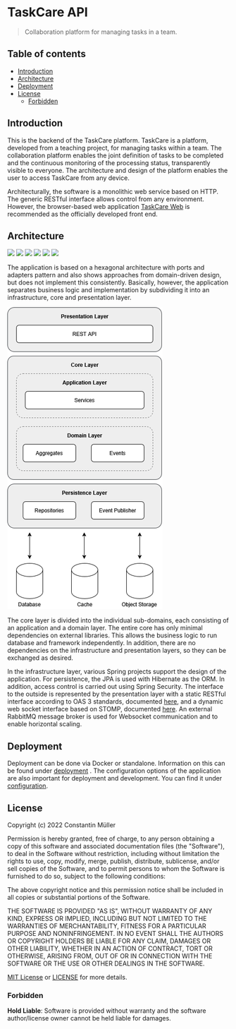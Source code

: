 # TaskCare API

> Collaboration platform for managing tasks in a team.

## Table of contents

- [Introduction](#introduction)
- [Architecture](#architecture)
- [Deployment](#deployment)
- [License](#license)
  - [Forbidden](#forbidden)

## Introduction

This is the backend of the TaskCare platform. TaskCare is a platform, developed from a teaching project, for managing
tasks within a team. The collaboration platform enables the joint definition of tasks to be completed and the
continuous monitoring of the processing status, transparently visible to everyone. The architecture and design of the
platform enables the user to access TaskCare from any device.

Architecturally, the software is a monolithic web service based on HTTP. The generic RESTful interface allows control
from any environment. However, the browser-based web application [TaskCare Web](https://github.com/MuellerConstantin/taskcare-web)
is recommended as the officially developed front end.

## Architecture

![](https://img.shields.io/badge/dynamic/xml?color=red&label=Java&query=%2F%2A%5Blocal-name%28%29%3D%27project%27%5D%2F%2A%5Blocal-name%28%29%3D%27properties%27%5D%2F%2A%5Blocal-name%28%29%3D%27java.version%27%5D&url=https%3A%2F%2Fraw.githubusercontent.com%2FMuellerConstantin%2Ftaskcare-api%2Fmaster%2Fpom.xml&logo=openjdk)
![](https://img.shields.io/badge/dynamic/xml?color=green&label=Spring%20Boot&query=%2F%2A%5Blocal-name%28%29%3D%27project%27%5D%2F%2A%5Blocal-name%28%29%3D%27parent%27%5D%2F%2A%5Blocal-name%28%29%3D%27version%27%5D&url=https%3A%2F%2Fraw.githubusercontent.com%2FMuellerConstantin%2Ftaskcare-api%2Fmaster%2Fpom.xml&logo=spring-boot)
![](https://img.shields.io/badge/ORM-Hibernate-blue?logo=hibernate)
![](https://img.shields.io/badge/Database-MySQL-blue?logo=mysql)
![](https://img.shields.io/badge/Database-Redis-red?logo=redis)
![](https://img.shields.io/badge/OpenAPI-3.0.1-green?logo=openapi-initiative)

The application is based on a hexagonal architecture with ports and adapters pattern and also shows approaches from
domain-driven design, but does not implement this consistently. Basically, however, the application separates business
logic and implementation by subdividing it into an infrastructure, core and presentation layer.

![Architecture](docs/images/architecture.png)

The core layer is divided into the individual sub-domains, each consisting of an application and a domain layer. The
entire core has only minimal dependencies on external libraries. This allows the business logic to run database and
framework independently. In addition, there are no dependencies on the infrastructure and presentation layers, so they
can be exchanged as desired.

In the infrastructure layer, various Spring projects support the design of the application. For persistence, the JPA is
used with Hibernate as the ORM. In addition, access control is carried out using Spring Security. The interface to the
outside is represented by the presentation layer with a static RESTful interface according to OAS 3 standards,
documented [here](src/main/resources/docs/v1/openapi.yml), and a dynamic web socket interface based on STOMP, documented
[here](src/main/resources/docs/v1/asyncapi.yml). An external RabbitMQ message broker is used for Websocket communication
and to enable horizontal scaling.

## Deployment

Deployment can be done via Docker or standalone. Information on this can be found under [deployment](docs/deployment.md)
.
The configuration options of the application are also important for deployment and development. You can find it under
[configuration](docs/configuration.md).

## License

Copyright (c) 2022 Constantin Müller

Permission is hereby granted, free of charge, to any person obtaining a copy
of this software and associated documentation files (the "Software"), to deal
in the Software without restriction, including without limitation the rights
to use, copy, modify, merge, publish, distribute, sublicense, and/or sell
copies of the Software, and to permit persons to whom the Software is
furnished to do so, subject to the following conditions:

The above copyright notice and this permission notice shall be included in all
copies or substantial portions of the Software.

THE SOFTWARE IS PROVIDED "AS IS", WITHOUT WARRANTY OF ANY KIND, EXPRESS OR
IMPLIED, INCLUDING BUT NOT LIMITED TO THE WARRANTIES OF MERCHANTABILITY,
FITNESS FOR A PARTICULAR PURPOSE AND NONINFRINGEMENT. IN NO EVENT SHALL THE
AUTHORS OR COPYRIGHT HOLDERS BE LIABLE FOR ANY CLAIM, DAMAGES OR OTHER
LIABILITY, WHETHER IN AN ACTION OF CONTRACT, TORT OR OTHERWISE, ARISING FROM,
OUT OF OR IN CONNECTION WITH THE SOFTWARE OR THE USE OR OTHER DEALINGS IN THE
SOFTWARE.

[MIT License](https://opensource.org/licenses/MIT) or [LICENSE](LICENSE) for
more details.

### Forbidden

**Hold Liable**: Software is provided without warranty and the software
author/license owner cannot be held liable for damages.
